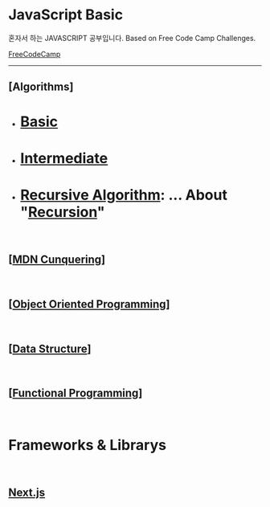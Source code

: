 # **JavaScript Basic**

 혼자서 하는 JAVASCRIPT 공부입니다.
 Based on Free Code Camp Challenges.
 
 [FreeCodeCamp](https://www.freecodecamp.org)

 <hr/> 


## **[Algorithms]**
 - # [Basic](./Docs/Algorithms//BasicAlgorithms.md)
 - # [Intermediate](./Docs/Algorithms/IntermediateAlgorithms.md)
 - # [Recursive Algorithm](./Docs/Algorithms/recursion.js): ... About "[Recursion](./Docs/Algorithms/recursion.md)"  

 <br>  
 
## [**[MDN Cunquering](./Docs/MDNconquer)**]  

 <br>  
 
## [**[Object Oriented Programming](./Docs/OOB.md)**] 

 <br>  
 
## [**[Data Structure](./Docs/DataStructure.md)**]  

 <br>  
 
## [**[Functional Programming](./Docs/JS_Functional_Programming.md)**] 


 <br>  
 
# Frameworks & Librarys

 <br>
 
## [Next.js](./NEXTjs.md)
